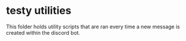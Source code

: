 # testy utilities

This folder holds utility scripts that are ran every time a new message is created within the discord bot.